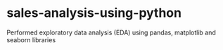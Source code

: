 # sales-analysis-using-python
Performed exploratory data analysis (EDA) using pandas, matplotlib and seaborn libraries
